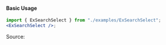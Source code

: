 #### Basic Usage

```jsx
import { ExSearchSelect } from "./examples/ExSearchSelect";
<ExSearchSelect />;
```

Source:

```js { "file": "./SearchSelect.js" }
```
